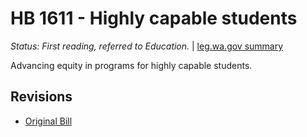 # HB 1611 - Highly capable students
*Status: First reading, referred to Education.* | [leg.wa.gov summary](https://app.leg.wa.gov/billsummary?BillNumber=1611&Year=2021)

Advancing equity in programs for highly capable students.

## Revisions
* [Original Bill](1/)
